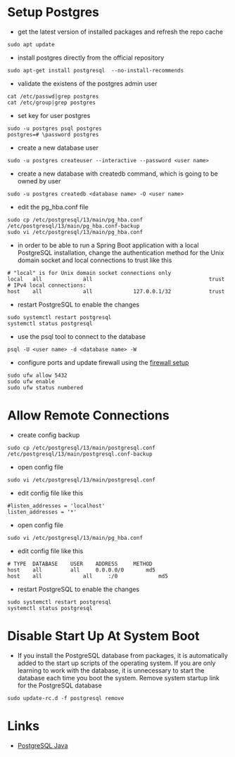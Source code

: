# Setup Postgres

* get the latest version of installed packages and refresh the repo cache
```
sudo apt update
```

* install postgres directly from the official repository
```
sudo apt-get install postgresql  --no-install-recommends
```

* validate the existens of the postgres admin user
```
cat /etc/passwd|grep postgres
cat /etc/group|grep postgres
```

* set key for user postgres
```
sudo -u postgres psql postgres
postgres=# \password postgres
```

* create a new database user
```
sudo -u postgres createuser --interactive --password <user name>
```

* create a new database with createdb command, which is going to be owned by user <user name>
```
sudo -u postgres createdb <database name> -O <user name>
```

* edit the pg_hba.conf file
```
sudo cp /etc/postgresql/13/main/pg_hba.conf /etc/postgresql/13/main/pg_hba.conf-backup
sudo vi /etc/postgresql/13/main/pg_hba.conf
```

* in order to be able to run a Spring Boot application with a local PostgreSQL installation, change the authentication method for the Unix domain socket and local connections to trust like this
```
# "local" is for Unix domain socket connections only
local   all             all                                     trust
# IPv4 local connections:
host    all             all             127.0.0.1/32            trust
```

* restart PostgreSQL to enable the changes
```
sudo systemctl restart postgresql
systemctl status postgresql
```

* use the psql tool to connect to the database
```
psql -U <user name> -d <database name> -W
```

* configure ports and update firewall using the [firewall setup](firewall.md)
```
sudo ufw allow 5432
sudo ufw enable
sudo ufw status numbered
```

# Allow Remote Connections

* create config backup
```
sudo cp /etc/postgresql/13/main/postgresql.conf /etc/postgresql/13/main/postgresql.conf-backup
```

* open config file
```
sudo vi /etc/postgresql/13/main/postgresql.conf
```

* edit config file like this
```
#listen_addresses = 'localhost'
listen_addresses = '*'
```

* open config file
```
sudo vi /etc/postgresql/13/main/pg_hba.conf
```

* edit config file like this
```
# TYPE  DATABASE	USER	ADDRESS   	METHOD
host    all     	all     0.0.0.0/0       md5
host    all             all     :/0             md5
```

* restart PostgreSQL to enable the changes
```
sudo systemctl restart postgresql
systemctl status postgresql
```

# Disable Start Up At System Boot

* If you install the PostgreSQL database from packages, it is automatically added to the start up scripts of the operating system. If you are only learning to work with the database, it is unnecessary to start the database each time you boot the system. Remove system startup link for the PostgreSQL database
```
sudo update-rc.d -f postgresql remove
```

# Links

* [PostgreSQL Java](https://zetcode.com/java/postgresql/)
